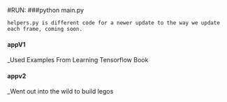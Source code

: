 #RUN:
###python main.py

```
helpers.py is different code for a newer update to the way we update each frame, coming soon.

```

#### appV1
_Used Examples From Learning Tensorflow Book

#### appv2
_Went out into the wild to build legos
